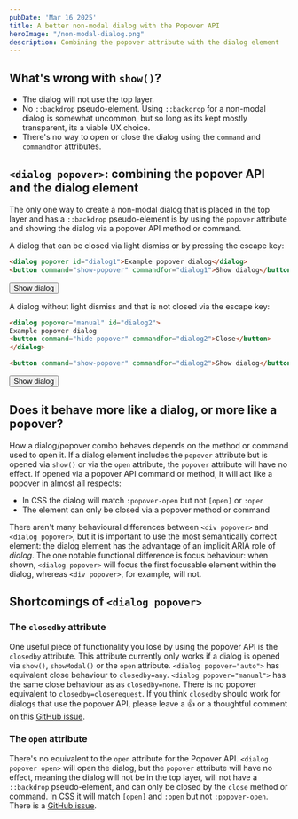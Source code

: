 ```yaml
---
pubDate: 'Mar 16 2025'
title: A better non-modal dialog with the Popover API
heroImage: "/non-modal-dialog.png"
description: Combining the popover attribute with the dialog element
---
```


<style>
::backdrop {
    background-color: rgba(0,0,0,.1) !important;
  }

  dialog {
    padding: 8px 12px;
    left: 16px;
    bottom: 16px;
    top: auto;
    right: auto;
  }
</style>

## What's wrong with `show()`?

- The dialog will not use the top layer.
- No `::backdrop` pseudo-element. Using `::backdrop` for a non-modal dialog is somewhat uncommon, but so long as its kept mostly transparent, its a viable UX choice.
- There's no way to open or close the dialog using the `command` and `commandfor` attributes.

## `<dialog popover>`: combining the popover API and the dialog element

The only one way to create a non-modal dialog that is placed in the top layer and has a `::backdrop` pseudo-element is by using the `popover` attribute and showing the dialog via a popover API method or command.

A dialog that can be closed via light dismiss or by pressing the escape key:

```html
<dialog popover id="dialog1">Example popover dialog</dialog>
<button command="show-popover" commandfor="dialog1">Show dialog</button>
```

<dialog popover id="dialog1">Example popover dialog</dialog>
<button command="show-popover" commandfor="dialog1">Show dialog</button>

A dialog without light dismiss and that is not closed via the escape key:

```html
<dialog popover="manual" id="dialog2">
Example popover dialog
<button command="hide-popover" commandfor="dialog2">Close</button>
</dialog>

<button command="show-popover" commandfor="dialog2">Show dialog</button>
```

<style>
    #dialog2:popover-open {
        display: flex;
        gap: 12px;
        align-items: center;
    }
</style>

<dialog style="
    gap: 12px;
    align-items: center;" popover="manual" id="dialog2">
Example popover dialog
<button command="hide-popover" commandfor="dialog2">Close</button>
</dialog>
<button command="show-popover" commandfor="dialog2">Show dialog</button>

## Does it behave more like a dialog, or more like a popover?

How a dialog/popover combo behaves depends on the method or command used to open it. If a dialog element includes the `popover` attribute but is opened via `show()` or via the `open` attribute, the `popover` attribute will have no effect. If opened via a popover API command or method, it will act like a popover in almost all respects:

- In CSS the dialog will match `:popover-open` but not `[open]` or `:open`
- The element can only be closed via a popover method or command

There aren't many behavioural differences between `<div popover>` and `<dialog popover>`, but it is important to use the most semantically correct element: the dialog element has the advantage of an implicit ARIA role of *dialog*. The one notable functional difference is focus behaviour: when shown, `<dialog popover>` will focus the first focusable element within the dialog, whereas `<div popover>`, for example, will not.

## Shortcomings of `<dialog popover>`

### The `closedby` attribute

One useful piece of functionality you lose by using the popover API is the `closedby` attribute. This attribute currently only works if a dialog is opened via `show()`, `showModal()` or the `open` attribute. `<dialog popover="auto">` has equivalent close behaviour to `closedby=any`. `<dialog popover="manual">` has the same close behaviour as as `closedby=none`. There is no popover equivalent to `closedby=closerequest`. If you think `closedby` should work for dialogs that use the popover API, please leave a 👍 or a thoughtful comment on this [GitHub issue](https://github.com/whatwg/html/issues/11105). 

### The `open` attribute

There's no equivalent to the `open` attribute for the Popover API. `<dialog popover open>` will open the dialog, but the `popover` attribute will have no effect, meaning the dialog will not be in the top layer, will not have a `::backdrop` pseudo-element, and can only be closed by the `close` method or command. In CSS it will match `[open]` and `:open` but not `:popover-open`. There is a [GitHub issue](https://github.com/openui/open-ui/issues/771).
